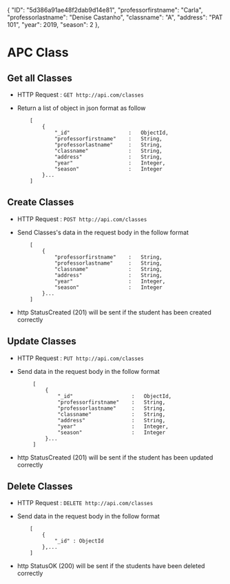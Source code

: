 {
        "ID": "5d386a91ae48f2dab9d14e81",
        "professorfirstname": "Carla",
        "professorlastname": "Denise Castanho",
        "classname": "A",
        "address": "PAT 101",
        "year": 2019,
        "season": 2
    },



# APC Class

## Get all Classes
* HTTP Request : ```GET http://api.com/classes```
* Return a list of object in json format as follow

    ``` 
        [
			{
				"_id"                   :	ObjectId,
				"professorfirstname"    :	String,
				"professorlastname"     :	String,
				"classname"             :	String,
				"address"               :	String,
				"year"                  :	Integer,
				"season"                :	Integer
			}...
		]
    ```

## Create Classes
* HTTP Request : ```POST http://api.com/classes```
* Send Classes's data in the request body in the follow format 

	``` 
        [
			{
				"professorfirstname"    :	String,
				"professorlastname"     :	String,
				"classname"             :	String,
				"address"               :	String,
				"year"                  :	Integer,
				"season"                :	Integer
			}...
		]

* http StatusCreated (201) will be sent if the student has been created correctly


## Update Classes
* HTTP Request : ```PUT http://api.com/classes```
* Send data in the request body in the follow format

   ``` 
        [
			{
				"_id"                   :	ObjectId,
				"professorfirstname"    :	String,
				"professorlastname"     :	String,
				"classname"             :	String,
				"address"               :	String,
				"year"                  :	Integer,
				"season"                :	Integer
			}...
		]
    ```

* http StatusCreated (201) will be sent if the student has been updated correctly


## Delete Classes
* HTTP Request : ```DELETE http://api.com/classes```
* Send data in the request body in the follow format

	``` 
		[
			{  
				"_id" : ObjectId
			},...
		]
	```
* http StatusOK (200) will be sent if the students have been deleted correctly
